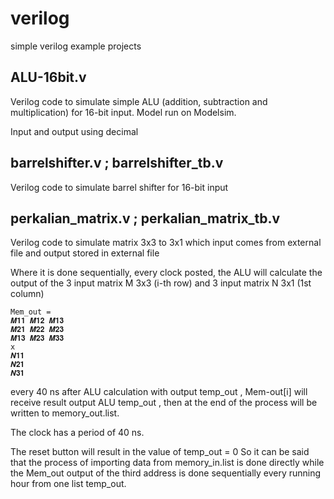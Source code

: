 # verilog
simple verilog example projects

## ALU-16bit.v
Verilog code to simulate simple ALU (addition, subtraction and multiplication) for 16-bit input. Model run on Modelsim.

Input and output using decimal


## barrelshifter.v ; barrelshifter_tb.v
Verilog code to simulate barrel shifter for 16-bit input


## perkalian_matrix.v ; perkalian_matrix_tb.v
Verilog code to simulate matrix 3x3 to 3x1 which input comes from external file and output stored in external file

Where it is done sequentially, every clock posted, the ALU will calculate
the output of the 3 input matrix M 3x3 (i-th row) and 3 input matrix N 3x1 (1st column)
```
Mem_out = 
𝑴𝟏𝟏 𝑴𝟏𝟐 𝑴𝟏𝟑
𝑴𝟐𝟏 𝑴𝟐𝟐 𝑴𝟐𝟑
𝑴𝟏𝟑 𝑴𝟐𝟑 𝑴𝟑𝟑
x
𝑵𝟏𝟏
𝑵𝟐𝟏
𝑵𝟑𝟏
```
 
every 40 ns after ALU calculation with output temp_out , Mem-out[i] will receive result
output ALU temp_out , then at the end of the process will be written to memory_out.list.

The clock has a period of 40 ns.

The reset button will result in the value of temp_out = 0
So it can be said that the process of importing data from memory_in.list is done directly
while the Mem_out output of the third address is done sequentially every running hour
from one list temp_out.
